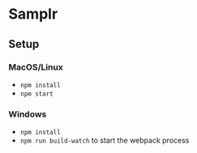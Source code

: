 # Samplr

## Setup

### MacOS/Linux

- `npm install`
- `npm start`

### Windows

- `npm install`
- `npm run build-watch` to start the webpack process
